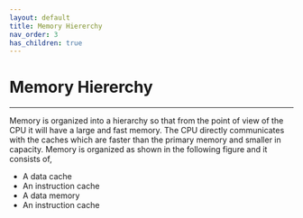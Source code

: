 ```yaml
---
layout: default
title: Memory Hiererchy
nav_order: 3
has_children: true
---
```


# Memory Hiererchy

---

Memory‌ ‌is‌ ‌organized‌ ‌into‌ ‌a‌ ‌hierarchy‌ ‌so‌ ‌that‌ ‌from‌ ‌the‌ ‌point‌ ‌of‌ ‌view‌ ‌of‌ ‌the‌ ‌CPU‌ ‌it‌ ‌will‌ ‌have‌ ‌a‌ ‌large‌‌
and‌ ‌fast‌ ‌memory.‌ ‌The‌ ‌CPU‌ ‌directly‌ ‌communicates‌ ‌with‌ ‌the‌ ‌caches‌ ‌which‌ ‌are‌ ‌faster‌ ‌than‌ ‌the‌ ‌primary‌‌
memory‌ ‌and‌ ‌smaller‌ ‌in‌ ‌capacity.‌ ‌Memory‌ ‌is‌ ‌organized‌ ‌as‌ ‌shown‌ ‌in‌ ‌the‌ ‌following‌ ‌figure‌ ‌and‌ ‌it‌‌
consists‌ ‌of,‌

- A‌ ‌data‌ ‌cache
- An‌ ‌instruction‌ ‌cache‌ ‌
- A‌ ‌data‌ ‌memory‌ ‌
- An‌ ‌instruction‌ ‌cache‌
